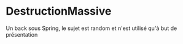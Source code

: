 # DestructionMassive
Un back sous Spring, le sujet est random et n'est utilisé qu'à but de présentation
